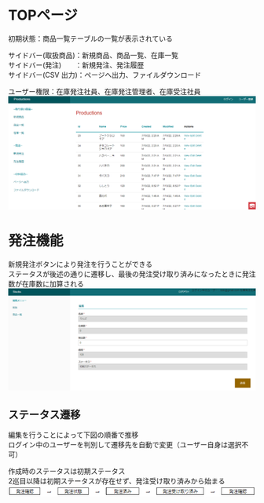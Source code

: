 # TOPページ  
初期状態：商品一覧テーブルの一覧が表示されている  

サイドバー(取扱商品)：新規商品、商品一覧、在庫一覧  
サイドバー(発注)　　：新規発注、発注履歴  
サイドバー(CSV 出力)：ページへ出力、ファイルダウンロード  

ユーザー権限：在庫発注社員、在庫発注管理者、在庫受注社員  
![top](top.png)
# 発注機能  
新規発注ボタンにより発注を行うことができる  
ステータスが後述の通りに遷移し、最後の発注受け取り済みになったときに発注数が在庫数に加算される  
![edit](edit.png)
## ステータス遷移
編集を行うことによって下図の順番で推移  
ログイン中のユーザーを判別して遷移先を自動で変更（ユーザー自身は選択不可）  
  
作成時のステータスは初期ステータス  
2巡目以降は初期ステータスが存在せず、発注受け取り済みから始まる  
![ステータス画像](status.png)  
